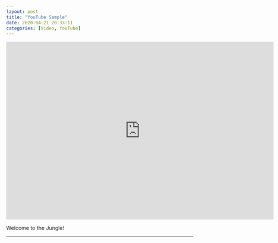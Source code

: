 ```yaml
---
layout: post
title: "YouTube Sample"
date: 2020-04-21 20:33:11
categories: [Video, YouTube]
---
```


<iframe class="madtinker_main" width="720" height="480" src="https://www.youtube.com/embed/y78W8e_zeTg" align="center" frameborder="0" allow="accelerometer; autoplay; encrypted-media; gyroscope; picture-in-picture" allowfullscreen></iframe>

Welcome to the Jungle!

---
